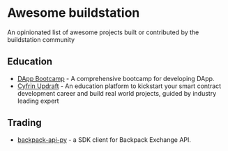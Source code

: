 # Awesome buildstation

An opinionated list of awesome projects built or contributed by the buildstation community

## Education
- [DApp Bootcamp](https://github.com/buildstationorg/dapp-bootcamp) - A comprehensive bootcamp for developing DApp.
- [Cyfrin Updraft](https://updraft.cyfrin.io/) - An education platform to kickstart your smart contract development career and build real world projects, guided by industry leading expert

## Trading
- [backpack-api-py](https://github.com/blockcmd/backpack-api-py) - a SDK client for Backpack Exchange API.
